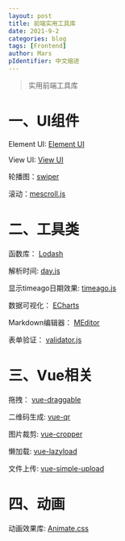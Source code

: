 ```yaml
---
layout: post
title: 前端实用工具库
date: 2021-9-2
categories: blog
tags: [Frontend]
author: Mars
pIdentifier: 中文缩进
---
```


> 实用前端工具库

# 一、UI组件

Element UI: [Element UI](https://element-plus.org/zh-CN/)

View UI: [View UI](https://www.iviewui.com/)

轮播图：[swiper](https://www.swiper.com.cn/)

滚动：[mescroll.js](http://www.mescroll.com/api.html)

# 二、工具类

函数库： [Lodash](https://www.lodashjs.com/)

解析时间: [day.js](https://dayjs.fenxianglu.cn/)

显示timeago日期效果: [timeago.js](https://github.com/hustcc/timeago.)

数据可视化： [ECharts](https://echarts.apache.org/zh/index.html)

Markdown编辑器： [MEditor](https://pandao.github.io/editor.md/)

表单验证： [validator.js](https://github.com/validatorjs/validator.js)

# 三、Vue相关

拖拽： [vue-draggable](https://www.itxst.com/vue-draggable/tutorial.html)

二维码生成: [vue-qr](https://www.npmjs.com/package/vue-qr)

图片裁剪: [vue-cropper](https://github.com/xyxiao001/vue-cropper)

懒加载: [vue-lazyload](https://www.npmjs.com/package/vue-lazyload)

文件上传: [vue-simple-upload](https://github.com/saivarunk/vue-simple-upload)

# 四、动画

动画效果库: [Animate.css](https://animate.style/)